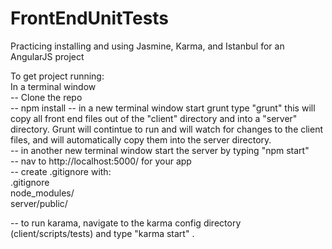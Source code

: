 # FrontEndUnitTests  
Practicing installing and using Jasmine, Karma, and Istanbul for an AngularJS project  

To get project running:  
In a terminal window  
-- Clone the repo  
-- npm install 
-- in a new terminal window start grunt type "grunt" this will copy all front end files out of the "client" directory and into a "server" directory. Grunt will contintue to run and will watch for changes to the client files, and will automatically copy them into the server directory.  
-- in another new terminal window start the server by typing "npm start"  
-- nav to http://localhost:5000/ for your app  
-- create .gitignore with:  
  .gitignore  
  node_modules/  
  server/public/  

-- to run karama, navigate to the karma config directory (client/scripts/tests) and type "karma start" . 
  
